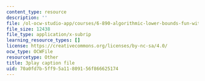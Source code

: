 ```yaml
---
content_type: resource
description: ''
file: /ol-ocw-studio-app/courses/6-890-algorithmic-lower-bounds-fun-with-hardness-proofs-fall-2014/70a0fd7b5ff95a11809156f866625174_rLOVwqMKlBc.vtt
file_size: 12438
file_type: application/x-subrip
learning_resource_types: []
license: https://creativecommons.org/licenses/by-nc-sa/4.0/
ocw_type: OCWFile
resourcetype: Other
title: 3play caption file
uid: 70a0fd7b-5ff9-5a11-8091-56f866625174
---
```

